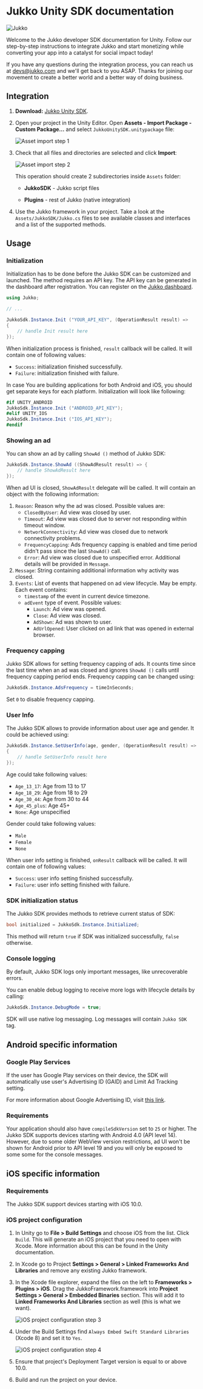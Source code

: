 # Jukko Unity SDK documentation

![Jukko](images/intro.png)

Welcome to the Jukko developer SDK documentation for Unity. Follow our step-by-step instructions to
integrate Jukko and start monetizing while converting your app into a catalyst for social
impact today!

If you have any questions during the integration process, you can reach us at [devs@jukko.com](mailto:devs@jukko.com)
and we'll get back to you ASAP. Thanks for joining our movement to create a better world and a better way of doing business.

## Integration

1. **Download:** [Jukko Unity SDK](https://sdk.jukko.com/unity/JukkoUnitySDK-1.1.0.unitypackage).

2. Open your project in the Unity Editor. Open **Assets - Import Package - Custom Package...** and select `JukkoUnitySDK.unitypackage` file:

    ![Asset import step 1](images/asset-import-1.png)

3. Check that all files and directories are selected and click **Import**:

    ![Asset import step 2](images/asset-import-2.png)

    This operation should create 2 subdirectories inside `Assets` folder:

    * **JukkoSDK** - Jukko script files

    * **Plugins** - rest of Jukko (native integration)

4. Use the Jukko framework in your project. Take a look at the `Assets/JukkoSDK/Jukko.cs` files to see available classes and interfaces and a list of the supported methods.

## Usage

### Initialization

Initialization has to be done before the Jukko SDK can be customized and launched. The method requires an API key. The API key can be generated in the dashboard after registration.
You can register on the [Jukko dashboard](https://dashboard.jukko.com).

```csharp
using Jukko;

// ...

JukkoSdk.Instance.Init ("YOUR_API_KEY", (OperationResult result) =>
{
    // handle Init result here
});
```

When initialization process is finished, `result` callback will be called. It will contain one of following values:

* `Success`: initialization finished successfully.
* `Failure`: initialization finished with failure.

In case You are building applications for both Android and iOS, you should get separate keys for each platform.
Initialization will look like following:

```csharp
#if UNITY_ANDROID
JukkoSdk.Instance.Init ("ANDROID_API_KEY");
#elif UNITY_IOS
JukkoSdk.Instance.Init ("IOS_API_KEY");
#endif
```

### Showing an ad

You can show an ad by calling `ShowAd ()` method of Jukko SDK:

```csharp
JukkoSdk.Instance.ShowAd ((ShowAdResult result) => {
    // handle ShowAdResult here
});
```

When ad UI is closed, `ShowAdResult` delegate will be called. It will contain an object with the following information:

1. `Reason`: Reason why the ad was closed. Possible values are:
    * `ClosedByUser`: Ad view was closed by user.
    * `Timeout`: Ad view  was closed due to server not responding within timeout window.
    * `NetworkConnectivity`: Ad view was closed due to network connectivity problems.
    * `FrequencyCapping`: Ads frequency capping is enabled and time period didn't pass since the last `ShowAd()` call.
    * `Error`: Ad view was closed due to unspecified error. Additional details will be provided in `Message`.
2. `Message`: String containing additional information why activity was closed.
3. `Events`: List of events that happened on ad view lifecycle. May be empty. Each event contains:
    * `timestamp` of the event in current device timezone.
    * `adEvent` type of event. Possible values:
        * `Launch`: Ad view was opened.
        * `Close`: Ad view was closed.
        * `AdShown`: Ad was shown to user.
        * `AdUrlOpened`: User clicked on ad link that was opened in external browser.

### Frequency capping

Jukko SDK allows for setting frequency capping of ads. It counts time since the last time when an ad was closed
and ignores `ShowAd ()` calls until frequency capping period ends. Frequency capping can be changed using:

```csharp
JukkoSdk.Instance.AdsFrequency = timeInSeconds;
```

Set `0` to disable frequency capping.

### User Info

The Jukko SDK allows to provide information about user age and gender. It could be achieved using:

```csharp
JukkoSdk.Instance.SetUserInfo(age, gender, (OperationResult result) =>
{
    // handle SetUserInfo result here
});
```

Age could take following values:

* `Age_13_17`: Age from 13 to 17
* `Age_18_29`: Age from 18 to 29
* `Age_30_44`:  Age from 30 to 44
* `Age_45_plus`: Age 45+
* `None`: Age unspecified

Gender could take following values:

* `Male`
* `Female`
* `None`

When user info setting is finished, `onResult` callback will be called. It will contain one of following values:

* `Success`: user info setting finished successfully.
* `Failure`: user info setting  finished with failure.

### SDK initialization status

The Jukko SDK provides methods to retrieve current status of SDK:

```csharp
bool initialized = JukkoSdk.Instance.Initialized;
```

This method will return `true` if SDK was initialized successfully, `false` otherwise.

### Console logging

By default, Jukko SDK logs only important messages, like unrecoverable errors.

You can enable debug logging to receive more logs with lifecycle details by calling:

```csharp
JukkoSdk.Instance.DebugMode = true;
```

SDK will use native log messaging. Log messages will contain `Jukko SDK` tag.

## Android specific information

### Google Play Services

If the user has Google Play services on their device, the SDK will automatically use user's
Advertising ID (GAID) and Limit Ad Tracking setting.

For more information about Google Advertising ID, visit [this link](https://play.google.com/about/monetization-ads/ads/ad-id/).

### Requirements

Your application should also have `compileSdkVersion` set to `25` or higher. The Jukko SDK supports devices starting with Android 4.0 (API level 14). However, due to some older WebView version restrictions, ad UI won't be shown for Android prior to API level 19 and you will only be exposed to some some for the console messages.

## iOS specific information

### Requirements

The Jukko SDK support devices starting with iOS 10.0.

### iOS project configuration

1. In Unity go to **File > Build Settings** and choose iOS from the list. Click `Build`. This will generate an iOS project that you need to open with Xcode. More information about this can be found in the Unity documentation.

2. In Xcode go to Project **Settings > General > Linked Frameworks And Libraries** and remove any existing Jukko framework.

3. In the Xcode file explorer, expand the files on the left to **Frameworks > Plugins > iOS**. Drag the JukkoFramework.framework into **Project Settings > General > Embedded Binaries** section. This will add it to **Linked Frameworks And Libraries** section as well (this is what we want).

    ![iOS project configuration step 3](images/ios_drag_framework.png)

4. Under the Build Settings find `Always Embed Swift Standard Libraries` (Xcode 8) and set it to `Yes`.

    ![iOS project configuration step 4](images/ios_embed_libraries.png)

5. Ensure that project's Deployment Target version is equal to or above 10.0.

6. Build and run the project on your device.
